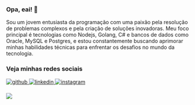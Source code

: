 ### Opa, eai! 👋
Sou um jovem entusiasta da programação com uma paixão pela resolução de problemas complexos e pela criação de soluções inovadoras. Meu foco principal é tecnologias como Nodejs, Golang, C# e bancos de dados como Oracle, MySQL e Postgres, e estou constantemente buscando aprimorar minhas habilidades técnicas para enfrentar os desafios no mundo da tecnologia.

### Veja minhas redes sociais
<div align="left">
  <a href="https://github.com/viniciusvacare" target="_blank">
  <img src=https://img.shields.io/badge/github-%23000000.svg?&style=for-the-badge&logo=github&logoColor=white alt=github style="margin-bottom: 5px;" />
  </a>
  <a href="https://linkedin.com/in/vinicius-vacare" target="_blank">
  <img src=https://img.shields.io/badge/linkedin-%23000000.svg?&style=for-the-badge&logo=linkedin&logoColor=white alt=linkedin style="margin-bottom: 5px;" />
  </a>
  <a href="https://instagram.com/viniciusvacare" target="_blank">
  <img src=https://img.shields.io/badge/instagram-%23000000.svg?&style=for-the-badge&logo=instagram&logoColor=white alt=instagram style="margin-bottom: 5px;" />
  </a>  
</div>  
  
<br/>  
<div align="left"><img src="https://github-readme-stats.vercel.app/api/top-langs/?username=viniciusvacare&layout=compact&hide_border=true&theme=transparent" align="center" /></div>  
